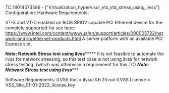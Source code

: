TC:18014073596 - ["Virtualization_hypervisor_vtx_vtd_stress_using_ilvss"]
Configuiration:
Hardware Requirements:

VT-X and VT-D enabled on BIOS
SRIOV capable PCI Ethernet device for the complete supported list see here: 
https://www.intel.com/content/www/us/en/support/articles/000005722/network-and-io/ethernet-products.html
A server platform with an available PCI Express slot.

**************************************Note: Network Stress test using ilvss*******************************************
It is not feasible to automate the ilvss for network stressing, so this test
case is not using ilvss for network stress testing. (which was otherwise a
requirement for this TC)
***************************************Note: Network Stress test using ilvss******************************************

Software Requirements:
ILVSS tool = ilvss-3.6.25.run
ILVSS License = VSS_Site_01-01-2022_license.key

